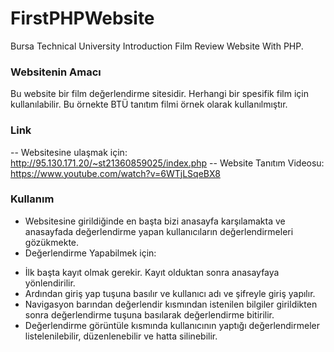 # FirstPHPWebsite
Bursa Technical University Introduction Film Review Website With PHP.


### Websitenin Amacı
Bu website bir film değerlendirme sitesidir. Herhangi bir spesifik film için kullanılabilir. Bu örnekte BTÜ tanıtım filmi örnek olarak kullanılmıştır.

### Link
-- Websitesine ulaşmak için: http://95.130.171.20/~st21360859025/index.php
-- Website Tanıtım Videosu: https://www.youtube.com/watch?v=6WTjLSqeBX8

### Kullanım
- Websitesine girildiğinde en başta bizi anasayfa karşılamakta ve anasayfada değerlendirme yapan kullanıcıların değerlendirmeleri gözükmekte.
- Değerlendirme Yapabilmek için:
* İlk başta kayıt olmak gerekir. Kayıt olduktan sonra anasayfaya yönlendirilir.
* Ardından giriş yap tuşuna basılır ve kullanıcı adı ve şifreyle giriş yapılır.
* Navigasyon barından değerlendir kısmından istenilen bilgiler girildikten sonra değerlendirme tuşuna basılarak değerlendirme bitirilir.
* Değerlendirme görüntüle kısmında kullanıcının yaptığı değerlendirmeler listelenilebilir, düzenlenebilir ve hatta silinebilir.
